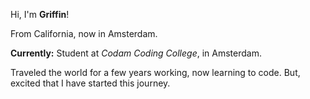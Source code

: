 Hi, I'm **Griffin**!

From California, now in Amsterdam.


__Currently:__
	Student at *Codam Coding College*, in Amsterdam.

Traveled the world for a few years working, now learning to code.
But, excited that I have started this journey.

<!--
**potatokuka/potatokuka** is a ✨ _special_ ✨ repository because its `README.md` (this file) appears on your GitHub profile.

Here are some ideas to get you started:

From California to Latvia, now in Amsterdam. Traveled the world for a few years working, now on a journey to learn to code.
Interesting in Red Team pentesting, but in general anything security related.
But, excited that I have started this journey.

Currently:
	Student at Codam Coding College, in Amsterdam.
- 🔭 I’m currently working on ...
- 🌱 I’m currently learning ...
- 👯 I’m looking to collaborate on ...
- 🤔 I’m looking for help with ...
- 💬 Ask me about ...
- 📫 How to reach me: ...
- 😄 Pronouns: ...
- ⚡ Fun fact: ...
-->
